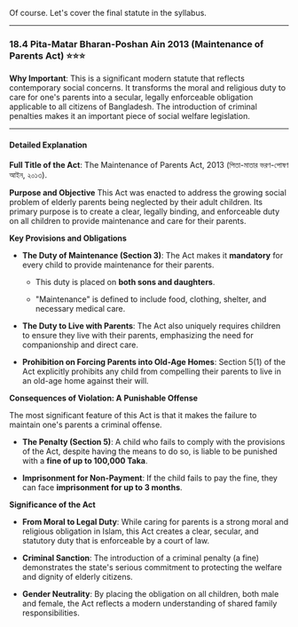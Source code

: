 Of course. Let's cover the final statute in the syllabus.

---

### 18.4 Pita-Matar Bharan-Poshan Ain 2013 (Maintenance of Parents Act) ⭐⭐⭐

**Why Important**: This is a significant modern statute that reflects contemporary social concerns. It transforms the moral and religious duty to care for one's parents into a secular, legally enforceable obligation applicable to all citizens of Bangladesh. The introduction of criminal penalties makes it an important piece of social welfare legislation.

---

#### Detailed Explanation

**Full Title of the Act**: The Maintenance of Parents Act, 2013 (পিতা-মাতার ভরণ-পোষণ আইন, ২০১৩).

**Purpose and Objective** This Act was enacted to address the growing social problem of elderly parents being neglected by their adult children. Its primary purpose is to create a clear, legally binding, and enforceable duty on all children to provide maintenance and care for their parents.

**Key Provisions and Obligations**

- **The Duty of Maintenance (Section 3)**: The Act makes it **mandatory** for every child to provide maintenance for their parents.
    
    - This duty is placed on **both sons and daughters**.
        
    - "Maintenance" is defined to include food, clothing, shelter, and necessary medical care.
        
- **The Duty to Live with Parents**: The Act also uniquely requires children to ensure they live with their parents, emphasizing the need for companionship and direct care.
    
- **Prohibition on Forcing Parents into Old-Age Homes**: Section 5(1) of the Act explicitly prohibits any child from compelling their parents to live in an old-age home against their will.
    

**Consequences of Violation: A Punishable Offense**

The most significant feature of this Act is that it makes the failure to maintain one's parents a criminal offense.

- **The Penalty (Section 5)**: A child who fails to comply with the provisions of the Act, despite having the means to do so, is liable to be punished with a **fine of up to 100,000 Taka**.
    
- **Imprisonment for Non-Payment**: If the child fails to pay the fine, they can face **imprisonment for up to 3 months**.
    

**Significance of the Act**

- **From Moral to Legal Duty**: While caring for parents is a strong moral and religious obligation in Islam, this Act creates a clear, secular, and statutory duty that is enforceable by a court of law.
    
- **Criminal Sanction**: The introduction of a criminal penalty (a fine) demonstrates the state's serious commitment to protecting the welfare and dignity of elderly citizens.
    
- **Gender Neutrality**: By placing the obligation on all children, both male and female, the Act reflects a modern understanding of shared family responsibilities.